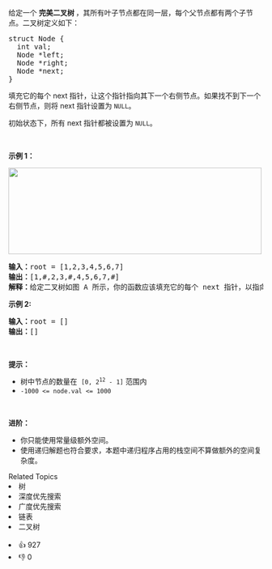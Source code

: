 <p>给定一个&nbsp;<strong>完美二叉树&nbsp;</strong>，其所有叶子节点都在同一层，每个父节点都有两个子节点。二叉树定义如下：</p>

<pre>
struct Node {
  int val;
  Node *left;
  Node *right;
  Node *next;
}</pre>

<p>填充它的每个 next 指针，让这个指针指向其下一个右侧节点。如果找不到下一个右侧节点，则将 next 指针设置为 <code>NULL</code>。</p>

<p>初始状态下，所有&nbsp;next 指针都被设置为 <code>NULL</code>。</p>

<p>&nbsp;</p>

<p><strong>示例 1：</strong></p>

<p><img alt="" src="https://assets.leetcode.com/uploads/2019/02/14/116_sample.png" style="height: 171px; width: 500px;" /></p>

<pre>
<b>输入：</b>root = [1,2,3,4,5,6,7]
<b>输出：</b>[1,#,2,3,#,4,5,6,7,#]
<b>解释：</b>给定二叉树如图 A 所示，你的函数应该填充它的每个 next 指针，以指向其下一个右侧节点，如图 B 所示。序列化的输出按层序遍历排列，同一层节点由 next 指针连接，'#' 标志着每一层的结束。
</pre>

<p>
 <meta charset="UTF-8" /></p>

<p><strong>示例 2:</strong></p>

<pre>
<b>输入：</b>root = []
<b>输出：</b>[]
</pre>

<p>&nbsp;</p>

<p><strong>提示：</strong></p>

<ul> 
 <li>树中节点的数量在
  <meta charset="UTF-8" />&nbsp;<code>[0, 2<sup>12</sup>&nbsp;- 1]</code>&nbsp;范围内</li> 
 <li><code>-1000 &lt;= node.val &lt;= 1000</code></li> 
</ul>

<p>&nbsp;</p>

<p><strong>进阶：</strong></p>

<ul> 
 <li>你只能使用常量级额外空间。</li> 
 <li>使用递归解题也符合要求，本题中递归程序占用的栈空间不算做额外的空间复杂度。</li> 
</ul>

<div><div>Related Topics</div><div><li>树</li><li>深度优先搜索</li><li>广度优先搜索</li><li>链表</li><li>二叉树</li></div></div><br><div><li>👍 927</li><li>👎 0</li></div>